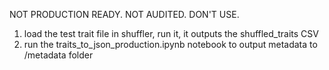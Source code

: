 NOT PRODUCTION READY. NOT AUDITED. DON'T USE. 

1. load the test trait file in shuffler, run it, it outputs the shuffled_traits CSV
2. run the traits_to_json_production.ipynb notebook to output metadata to /metadata folder
